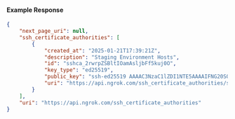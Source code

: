 <!-- Code generated for API Clients. DO NOT EDIT. -->

#### Example Response

```json
{
	"next_page_uri": null,
	"ssh_certificate_authorities": [
		{
			"created_at": "2025-01-21T17:39:21Z",
			"description": "Staging Environment Hosts",
			"id": "sshca_2rwrpZSBltIOamAsljbFf5kuj0O",
			"key_type": "ed25519",
			"public_key": "ssh-ed25519 AAAAC3NzaC1lZDI1NTE5AAAAIFNG20SOnBGpRzQbwoi99wljBDtyoXfsRJFd6+/9TtTA",
			"uri": "https://api.ngrok.com/ssh_certificate_authorities/sshca_2rwrpZSBltIOamAsljbFf5kuj0O"
		}
	],
	"uri": "https://api.ngrok.com/ssh_certificate_authorities"
}
```
